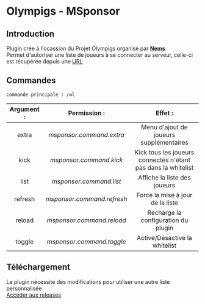 # Olympigs - MSponsor
## Introduction
Plugin crée à l'ocassion du Projet Olympigs organisé par [**Nems**](https://twitter.com/Nems_Mt)  
Permet d'autoriser une liste de joueurs à se connecter au serveur, celle-ci est récupérée depuis une [URL](http://maner.fr:3006/minecraft/users/)

## Commandes
`Commande principale : /wl`

| **Argument :** |      **Permission :**      |                          **Effet :**                          |
| :------------: | :------------------------: | :-----------------------------------------------------------: |
|     extra      |  *msponsor.command.extra*  |            Menu d'ajout de joueurs supplémentaires            |
|      kick      |  *msponsor.command.kick*   | Kick tous les joueurs connectés n'étant pas dans la whitelist |
|      list      |  *msponsor.command.list*   |                 Affiche la liste des joueurs                  |
|    refresh     | *msponsor.command.refresh* |               Force la mise à jour de la liste                |
|     reload     | *msponsor.command.reload*  |              Recharge la configuration du plugin              |
|     toggle     | *msponsor.command.toggle*  |                 Active/Désactive la whitelist                 |

## Téléchargement
Le plugin nécessite des modifications pour utiliser une autre liste personnalisée  
[Accéder aux releases](https://github.com/Manerr/Olympigs-MSponsor/releases)
